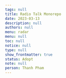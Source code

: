 ```yaml
---
tags: null
title: Radio Talk Monorepo
date: 2023-03-13
description: null
authors: null
menu: radar
menu: null
toc: null
notice: null
type: null
show_frontmatter: true
status: Adopt
note: null
person: Thanh Pham
---
```



